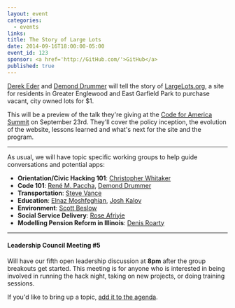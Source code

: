 ```yaml
---
layout: event
categories: 
  - events
links:
title: The Story of Large Lots
date: 2014-09-16T18:00:00-05:00
event_id: 123
sponsor: <a href='http://GitHub.com/'>GitHub</a>
published: true
---
```


[Derek Eder](https://twitter.com/derekeder) and [Demond Drummer](https://twitter.com/citizendrummer) will tell the story of [LargeLots.org](http://largelots.org/), a site for residents in Greater Englewood and East Garfield Park to purchase vacant, city owned lots for $1. 

This will be a preview of the talk they're giving at the [Code for America Summit](http://www.codeforamerica.org/summit/schedule/) on September 23rd. They'll cover the policy inception, the evolution of the website, lessons learned and what's next for the site and the program.

---

As usual, we will have topic specific working groups to help guide conversations and potential apps:

* __Orientation/Civic Hacking 101__: [Christopher Whitaker](https://twitter.com/CivicWhitaker)
* __Code 101__: [René M. Paccha](https://github.com/renemarcelo/), [Demond Drummer](https://twitter.com/citizendrummer)
* __Transportation__: [Steve Vance](https://twitter.com/stevevance)
* __Education__: [Elnaz Moshfeghian](https://twitter.com/elnazem), [Josh Kalov](https://twitter.com/shua123)
* __Environment__: [Scott Beslow](https://twitter.com/sbeslow)
* __Social Service Delivery__: [Rose Afriyie](https://twitter.com/RoseSerwah)
* __Modelling Pension Reform in Illinois__: [Denis Roarty](https://www.linkedin.com/pub/denis-roarty/30/b0/394)

---

#### Leadership Council Meeting #5

Will have our fifth open leadership discussion at **8pm** after the group breakouts get started. This meeting is for anyone who is interested in being involved in running the hack night, taking on new projects, or doing training sessions. 

If you'd like to bring up a topic, [add it to the agenda](https://docs.google.com/document/d/1FDTb2ksqAjR3S3p_mQN7PpEOLB9pxtVPa1XoJD4SYW8/edit#).
